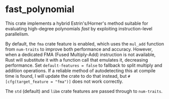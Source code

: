 fast_polynomial
===============

This crate implements a hybrid Estrin's/Horner's method suitable for evaluating high-degree polynomials _fast_
by exploiting instruction-level parallelism.

By default, the `fma` crate feature is enabled, which uses the `mul_add` function from `num-traits` to improve
both performance and accuracy. However, when a dedicated FMA (Fused Multiply-Add) instruction is not available,
Rust will substitute it with a function call that emulates it, decreasing performance. Set `default-features = false`
to fallback to split multiply and addition operations. If a reliable method of autodetecting this at compile time
is found, I will update the crate to do that instead, but `#[cfg(target_feature = "fma")]` does not work correctly.

The `std` (default) and `libm` crate features are passed through to `num-traits`.
